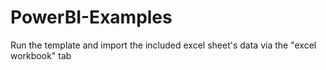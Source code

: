 # PowerBI-Examples
Run the template and import the included excel sheet's data via the "excel workbook" tab 
